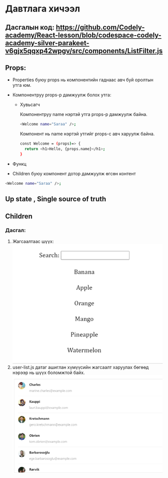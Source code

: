 # Давтлага хичээл

## Дасгалын код: https://github.com/Codely-academy/React-lesson/blob/codespace-codely-academy-silver-parakeet-v6gjx5qqxp42wpgv/src/components/ListFilter.js

## Props:

- Properties буюу props нь компонентийн гаднаас авч буй оролтын утга юм.
- Компонентруу props-р дамжуулж болох утга:

  - Хувьсагч

    Компонентруу name нэртэй утга props-р дамжуулж байна.

    ```sh
    <Welcome name="Saraa" />;
    ```

    Компонент нь name нэртэй утгийг props-с авч харуулж байна.

    ```sh
    const Welcome = (props)=> {
      return <h1>Hello, {props.name}</h1>;
    }
    ```

- Функц
- Children буюу компонент дотор дамжуулж өгсөн контент

```sh
<Welcome name="Saraa" />;
```

## Up state , Single source of truth

## Children

### Дасгал:

1. Жагсаалтаас шүүх:
   ![Alt text](image-1.png)
2. user-list.js датаг ашиглан хүмүүсийн жагсаалт харуулах бөгөөд нэрээр нь шүүх боломжтой байх.
   ![Alt text](image-2.png)

